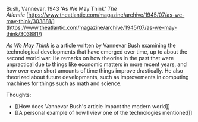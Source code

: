 Bush, Vannevar. 1943 'As We May Think' _The Atlantic_ [https://www.theatlantic.com/magazine/archive/1945/07/as-we-may-think/303881/](https://www.theatlantic.com/magazine/archive/1945/07/as-we-may-think/303881/)

_As We May Think_ is a article written by Vannevar Bush examining the technological developments that have emerged over time, up to about the second world war. He remarks on how theories in the past that were unpractical due to things like economic matters in more recent years, and how over even short amounts of time things improve drastically. He also theorized about future developments, such as improvements in computing machines for things such as math and science.

Thoughts:
- [[How does Vannevar Bush's article Impact the modern world]]
- [[A personal example of how I view one of the technologies mentioned]]